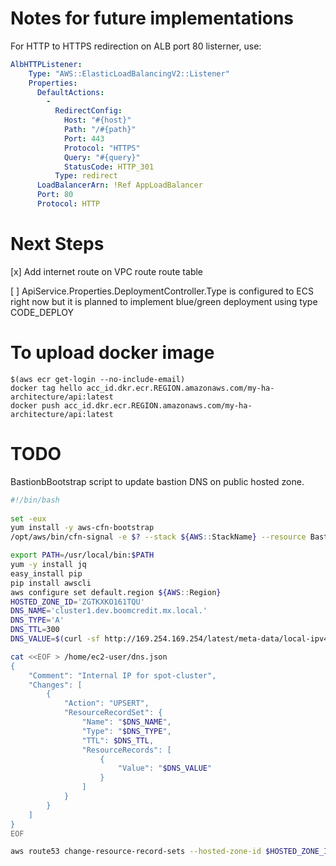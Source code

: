# Notes for future implementations

For HTTP to HTTPS redirection on ALB port 80 listerner, use:

```yaml
AlbHTTPListener:
    Type: "AWS::ElasticLoadBalancingV2::Listener"
    Properties:
      DefaultActions:
        - 
          RedirectConfig:
            Host: "#{host}"
            Path: "/#{path}"
            Port: 443
            Protocol: "HTTPS"
            Query: "#{query}"
            StatusCode: HTTP_301
          Type: redirect
      LoadBalancerArn: !Ref AppLoadBalancer
      Port: 80
      Protocol: HTTP
```

# Next Steps

[x] Add internet route on VPC route route table

[ ] ApiService.Properties.DeploymentController.Type is configured to ECS right now but it is planned to implement blue/green deployment using type CODE_DEPLOY

# To upload docker image

```shell
$(aws ecr get-login --no-include-email)
docker tag hello acc_id.dkr.ecr.REGION.amazonaws.com/my-ha-architecture/api:latest
docker push acc_id.dkr.ecr.REGION.amazonaws.com/my-ha-architecture/api:latest
```

# TODO 
BastionbBootstrap script to update bastion DNS on public hosted zone.

```bash
#!/bin/bash
          
set -eux
yum install -y aws-cfn-bootstrap
/opt/aws/bin/cfn-signal -e $? --stack ${AWS::StackName} --resource BastionAutoScalingGroup --region ${AWS::Region}

export PATH=/usr/local/bin:$PATH
yum -y install jq
easy_install pip
pip install awscli
aws configure set default.region ${AWS::Region}
HOSTED_ZONE_ID='ZGTKXKO161TQU'
DNS_NAME='cluster1.dev.boomcredit.mx.local.'
DNS_TYPE='A'
DNS_TTL=300
DNS_VALUE=$(curl -sf http://169.254.169.254/latest/meta-data/local-ipv4)

cat <<EOF > /home/ec2-user/dns.json
{
    "Comment": "Internal IP for spot-cluster", 
    "Changes": [
        {
            "Action": "UPSERT", 
            "ResourceRecordSet": {
                "Name": "$DNS_NAME", 
                "Type": "$DNS_TYPE", 
                "TTL": $DNS_TTL, 
                "ResourceRecords": [
                    {
                        "Value": "$DNS_VALUE"
                    }
                ]
            }
        }
    ]
}
EOF

aws route53 change-resource-record-sets --hosted-zone-id $HOSTED_ZONE_ID --change-batch file:///home/ec2-user/dns.json
```